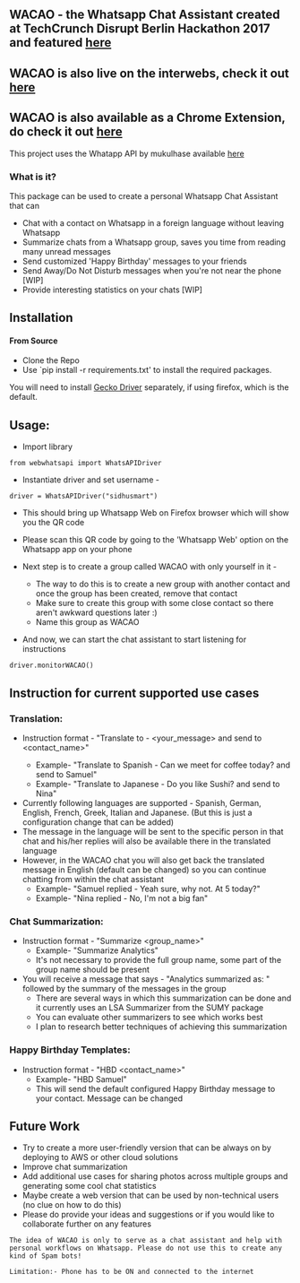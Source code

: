 
## WACAO - the Whatsapp Chat Assistant created at TechCrunch Disrupt Berlin Hackathon 2017 and featured [here](https://techcrunch.com/2017/12/03/wacao-is-an-assistant-that-can-summarize-and-translate-your-whatsapp-chats/)
## WACAO is also live on the interwebs, check it out [here](http://www.wacao.in)

## WACAO is also available as a Chrome Extension, do check it out [here](https://chrome.google.com/webstore/detail/wacao/ieceknabaoidknogbcnjofffpaffekmj)

This project uses the Whatapp API by mukulhase available [here](https://github.com/mukulhase/WebWhatsAPI)

### What is it?
This package can be used to create a personal Whatsapp Chat Assistant that can

- Chat with a contact on Whatsapp in a foreign language without leaving Whatsapp
- Summarize chats from a Whatsapp group, saves you time from reading many unread messages
- Send customized 'Happy Birthday' messages to your friends
- Send Away/Do Not Disturb messages when you're not near the phone [WIP]
- Provide interesting statistics on your chats [WIP]

## Installation

#### From Source
- Clone the Repo
- Use `pip install -r requirements.txt' to install the required packages.

You will need to install [Gecko Driver](https://github.com/mozilla/geckodriver) separately, if using firefox, which is the default.

## Usage:
- Import library

` from webwhatsapi import WhatsAPIDriver `

- Instantiate driver and set username -

` driver = WhatsAPIDriver("sidhusmart") `

- This should bring up Whatsapp Web on Firefox browser which will show you the QR code
- Please scan this QR code by going to the 'Whatsapp Web' option on the Whatsapp app on your phone

- Next step is to create a group called WACAO with only yourself in it - 
	- The way to do this is to create a new group with another contact and once the group has been created, remove that contact
	- Make sure to create this group with some close contact so there aren't awkward questions later :)
	- Name this group as WACAO

- And now, we can start the chat assistant to start listening for instructions 

` driver.monitorWACAO() `

## Instruction for current supported use cases

### Translation:

- Instruction format - "Translate to <language> - <your_message> and send to <contact_name>"
	- Example- "Translate to Spanish - Can we meet for coffee today? and send to Samuel"
	- Example- "Translate to Japanese - Do you like Sushi? and send to Nina"
- Currently following languages are supported - Spanish, German, English, French, Greek, Italian and Japanese. (But this is just a configuration change that can be added)
- The message in the language will be sent to the specific person in that chat and his/her replies will also be available there in the translated language
- However, in the WACAO chat you will also get back the translated message in English (default can be changed) so you can continue chatting from within the chat assistant
	- Example- "Samuel replied - Yeah sure, why not. At 5 today?"
	- Example- "Nina replied - No, I'm not a big fan"

### Chat Summarization:

- Instruction format - "Summarize <group_name>"
	- Example- "Summarize Analytics"
	- It's not necessary to provide the full group name, some part of the group name should be present
- You will receive a message that says - "Analytics summarized as: " followed by the summary of the messages in the group
	- There are several ways in which this summarization can be done and it currently uses an LSA Summarizer from the SUMY package
	- You can evaluate other summarizers to see which works best
	- I plan to research better techniques of achieving this summarization

### Happy Birthday Templates:

- Instruction format - "HBD <contact_name>"
	- Example- "HBD Samuel"
	- This will send the default configured Happy Birthday message to your contact. Message can be changed

## Future Work

- Try to create a more user-friendly version that can be always on by deploying to AWS or other cloud solutions
- Improve chat summarization
- Add additional use cases for sharing photos across multiple groups and generating some cool chat statistics
- Maybe create a web version that can be used by non-technical users (no clue on how to do this)
- Please do provide your ideas and suggestions or if you would like to collaborate further on any features

` The idea of WACAO is only to serve as a chat assistant and help with personal workflows on Whatsapp. Please do not use this to create any kind of Spam bots! `

` Limitation:- Phone has to be ON and connected to the internet `
